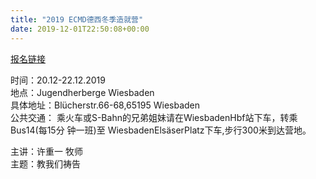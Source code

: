 ```yaml
---
title: "2019 ECMD德西冬季造就营"
date: 2019-12-01T22:50:08+00:00
---
```



[报名链接](https://goo.gl/forms/wBS853PhhToh6FMK2)

时间：20.12-22.12.2019  
地点：Jugendherberge Wiesbaden    
具体地址：Blücherstr.66-68,65195  Wiesbaden       
公共交通： 乘火车或S-Bahn的兄弟姐妹请在WiesbadenHbf站下车，转乘Bus14(每15分 钟一班)至 WiesbadenElsäserPlatz下车,步行300米到达营地。

主讲：许重一 牧师   
主题：教我们祷告
